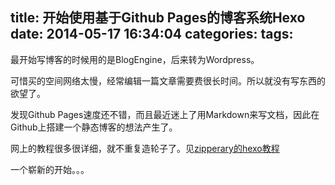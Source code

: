 title: 开始使用基于Github Pages的博客系统Hexo
date: 2014-05-17 16:34:04
categories:
tags:
---
最开始写博客的时候用的是BlogEngine，后来转为Wordpress。  

可惜买的空间网络太慢，经常编辑一篇文章需要费很长时间。所以就没有写东西的欲望了。   

发现Github Pages速度还不错，而且最近迷上了用Markdown来写文档，因此在Github上搭建一个静态博客的想法产生了。  

网上的教程很多很详细，就不重复造轮子了。见[zipperary的hexo教程](http://zipperary.com/categories/hexo/)

一个崭新的开始。。。
